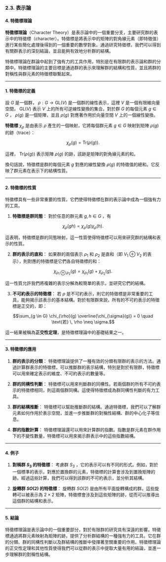 ### 2.3. 表示論
#### 4. 特徵標理論

**特徵標理論**（Character Theory）是表示論中的一個重要分支，主要研究群的表示中的特徵標（character）。特徵標是將表示中的矩陣的對角線元素（即特徵值）進行某些簡化處理後得到的一個重要的數學對象。通過研究特徵標，我們可以得到有關群表示的深刻結論，並且能夠有效地分析群的結構。

特徵標理論在群論中起到了強有力的工具作用，特別是在有限群的表示論和群的分類中。特徵標理論的主要目標是通過群的表示來理解群的結構和性質，並且將群的對稱性與群元素的特徵標聯繫起來。

---

#### 1. 特徵標的定義

設  $`G`$  是一個群， $`\rho: G \to \text{GL}(V)`$  是一個群的線性表示，這裡  $`V`$  是一個有限維向量空間， $`\text{GL}(V)`$  表示  $`V`$  上的所有可逆線性變換的集合。對於群  $`G`$  的每個元素  $`g \in G`$ ， $`\rho(g)`$  是一個矩陣，並且  $`\rho(g)`$  對應著作用於向量空間  $`V`$  上的一個線性變換。

**特徵標**  $`\chi_{\rho}`$  是由表示  $`\rho`$  產生的一個映射，它將每個群元素  $`g \in G`$  映射到矩陣  $`\rho(g)`$  的跡（trace）：

```math
\chi_{\rho}(g) = \text{Tr}(\rho(g)).
```

這裡， $`\text{Tr}(\rho(g))`$  表示矩陣  $`\rho(g)`$  的跡，該跡是矩陣的對角線元素的和。

換句話說，特徵標是群的每個元素  $`g`$  對應的線性變換  $`\rho(g)`$  的特徵值的總和。它反映了群元素在表示下的結構性質。

---

#### 2. 特徵標的性質

特徵標具有一些非常重要的性質，它們使得特徵標在群的表示論中成為一個強有力的工具。

1. **特徵標是群同態**：
   對於任意的群元素  $`g, h \in G`$ ，有
   
```math
\chi_{\rho}(gh) = \chi_{\rho}(g)\chi_{\rho}(h).
```

   這表明，特徵標是群的同態映射，這一性質使得特徵標可以用來研究群的結構和表示的性質。

2. **群的表示的直和**：
   如果群的兩個表示  $`\rho_1`$  和  $`\rho_2`$  是直和（即  $`V_1 \oplus V_2`$  的表示），則對應的特徵標是它們各自特徵標的和：
   
```math
\chi_{\rho_1 \oplus \rho_2}(g) = \chi_{\rho_1}(g) + \chi_{\rho_2}(g).
```

   這一性質允許我們將複雜的表示分解為較簡單的表示，並研究它們的結構。

3. **不可約表示的特徵標**：
   若  $`\rho`$  是不可約表示，則它的特徵標是非常重要的工具，能夠揭示該表示的基本結構。對於有限群來說，所有的不可約表示的特徵標是正交的，即：
   
```math
\sum_{g \in G} \chi_{\rho}(g) \overline{\chi_{\sigma}(g)} = 0 \quad \text{若} \, \rho \neq \sigma.
```

   這一結果被稱為**正交性定理**，是特徵標理論中的基礎結果之一。

---

#### 3. 特徵標的應用

1. **群的表示的分類**：
   特徵標理論提供了一種有效的分類有限群的表示的方法。通過計算群表示的特徵標，可以推斷群的表示結構，特別是對於有限群，特徵標可以用來確定表示的維度、不可約表示的數量等。

2. **群的同構性判斷**：
   特徵標可以用來判斷群的同構性。若兩個群的所有不可約表示的特徵標相同，則這兩個群同構。這使得特徵標成為群同構性判斷的有力工具。

3. **群的結構推斷**：
   特徵標可以幫助推斷群的結構。通過特徵標，我們可以了解群元素如何作用於表示空間，並進一步推斷群的對稱性結構、群的中心化子等信息。

4. **群的指數計算**：
   特徵標理論還可以用來計算群的指數。指數是群元素在群作用下的不變性數量，特徵標可以用來揭示群表示中的這些指數結構。

---

#### 4. 例子

1. **對稱群  $`S_3`$  的特徵標**：
   考慮群  $`S_3`$ ，它的表示可以有不同的形式。例如，對於一個標準的表示，對應於置換群的元素，特徵標的計算會涉及到置換矩陣的跡。經過這些計算，我們可以得到該群的不可約表示，並分析其結構。

2. **旋轉群  $`SO(2)`$  的特徵標**：
   旋轉群  $`SO(2)`$  是由所有平面旋轉構成的群。這些旋轉可以被表示為  $`2 \times 2`$  矩陣，特徵標會涉及到這些矩陣的跡，從而可以推導出這個群的結構和表示。

---

#### 5. 結論

特徵標理論是表示論中的一個重要部分，對於有限群的研究具有深遠的影響。特徵標通過將群元素映射為矩陣的跡，提供了分析群結構的一種強有力的工具。它在群的分類、群的同構性判斷以及群結構的推斷中發揮著至關重要的作用。特徵標理論的正交性定理和其他性質使得我們可以從群的表示中提取大量有用的結論，並進一步理解群的對稱性結構。